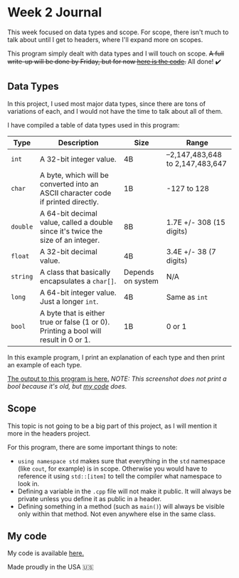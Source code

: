 # Week 2 Journal

This week focused on data types and scope. For scope, there isn't much to talk about until I get to headers, where I'll expand more on scopes.

This program simply dealt with data types and I will touch on scope. ~~A full write-up will be done by Friday, but for now [here is the code](https://github.com/WillEccles/cpp-seminar/tree/master/Week-2/Code).~~ All done! :heavy_check_mark:

## Data Types

In this project, I used most major data types, since there are tons of variations of each, and I would not have the time to talk about all of them.

I have compiled a table of data types used in this program:

| Type | Description | Size | Range |
| --- | --- | --- | --- |
| `int` | A 32-bit integer value. | 4B | –2,147,483,648 to 2,147,483,647 |
| `char` | A byte, which will be converted into an ASCII character code if printed directly. | 1B | -127 to 128 |
| `double` | A 64-bit decimal value, called a double since it's twice the size of an integer. | 8B | 1.7E +/- 308 (15 digits) |
| `float` | A 32-bit decimal value. | 4B | 3.4E +/- 38 (7 digits) |
| `string` | A class that basically encapsulates a `char[]`. | Depends on system | N/A |
| `long` | A 64-bit integer value. Just a longer `int`. | 4B | Same as `int` |
| `bool` | A byte that is either true or false (1 or 0). Printing a bool will result in 0 or 1. | 1B | 0 or 1 |

In this example program, I print an explanation of each type and then print an example of each type.

[The output to this program is here.](http://i.imgur.com/LF2fBQX.png) *NOTE: This screenshot does not print a bool because it's old, but [my code](https://github.com/WillEccles/cpp-seminar/blob/master/Week-2/Code/main.cpp) does.*

## Scope

This topic is not going to be a big part of this project, as I will mention it more in the headers project.

For this program, there are some important things to note:
- `using namespace std` makes sure that everything in the `std` namespace (like `cout`, for example) is in scope. Otherwise you would have to reference it using `std::[item]` to tell the compiler what namespace to look in.
- Defining a variable in the `.cpp` file will not make it public. It will always be private unless you define it as public in a header.
- Defining something in a method (such as `main()`) will always be visible only within that method. Not even anywhere else in the same class.

## My code

My code is available [here.](https://github.com/WillEccles/cpp-seminar/blob/master/Week-2/Code/main.cpp)

Made proudly in the USA :us:
